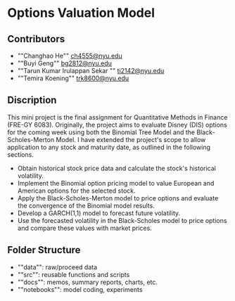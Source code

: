 # Options Valuation Model
## Contributors
- ""Changhao He"" ch4555@nyu.edu
- ""Buyi Geng"" bg2812@nyu.edu
- ""Tarun Kumar Irulappan Sekar "" ti2142@nyu.edu
- ""Temira Koening"" trk8600@nyu.edu

## Discription
This mini project is the final assignment for Quantitative Methods in Finance (FRE-GY 6083). Originally, the project aims to evaluate Disney (DIS) options for the coming week using both the Binomial Tree Model and the Black-Scholes-Merton Model. I have extended the project's scope to allow application to any stock and maturity date, as outlined in the following sections.
- Obtain historical stock price data and calculate the stock's historical volatility.
- Implement the Binomial option pricing model to value European and American options for the selected stock.
- Apply the Black-Scholes-Merton model to price options and evaluate the convergence of the Binomial model results.
- Develop a GARCH(1,1) model to forecast future volatility.
- Use the forecasted volatility in the Black-Scholes model to price options and compare these values with market prices.

## Folder Structure
- ""data"": raw/proceed data
- ""src"": reusable functions and scripts
- ""docs"": memos, summary reports, charts, etc.
- ""notebooks"": model coding, experiments
